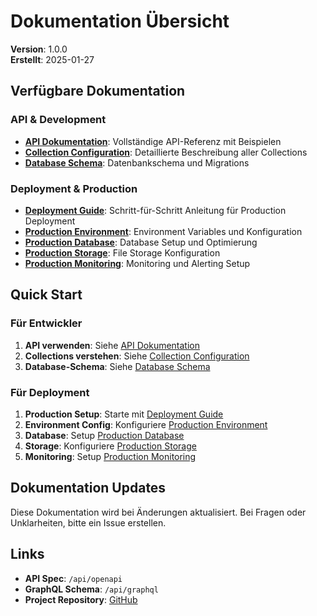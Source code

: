 # Dokumentation Übersicht

**Version**: 1.0.0  
**Erstellt**: 2025-01-27

## Verfügbare Dokumentation

### API & Development

- **[API Dokumentation](./api-documentation.md)**: Vollständige API-Referenz mit Beispielen
- **[Collection Configuration](./collection-configuration.md)**: Detaillierte Beschreibung aller Collections
- **[Database Schema](./database-schema.md)**: Datenbankschema und Migrations

### Deployment & Production

- **[Deployment Guide](./deployment-guide.md)**: Schritt-für-Schritt Anleitung für Production Deployment
- **[Production Environment](./production-environment.md)**: Environment Variables und Konfiguration
- **[Production Database](./production-database.md)**: Database Setup und Optimierung
- **[Production Storage](./production-storage.md)**: File Storage Konfiguration
- **[Production Monitoring](./production-monitoring.md)**: Monitoring und Alerting Setup

## Quick Start

### Für Entwickler

1. **API verwenden**: Siehe [API Dokumentation](./api-documentation.md)
2. **Collections verstehen**: Siehe [Collection Configuration](./collection-configuration.md)
3. **Database-Schema**: Siehe [Database Schema](./database-schema.md)

### Für Deployment

1. **Production Setup**: Starte mit [Deployment Guide](./deployment-guide.md)
2. **Environment Config**: Konfiguriere [Production Environment](./production-environment.md)
3. **Database**: Setup [Production Database](./production-database.md)
4. **Storage**: Konfiguriere [Production Storage](./production-storage.md)
5. **Monitoring**: Setup [Production Monitoring](./production-monitoring.md)

## Dokumentation Updates

Diese Dokumentation wird bei Änderungen aktualisiert. Bei Fragen oder Unklarheiten, bitte ein Issue erstellen.

## Links

- **API Spec**: `/api/openapi`
- **GraphQL Schema**: `/api/graphql`
- **Project Repository**: [GitHub](https://github.com/your-org/wa-linkedin-manager)

